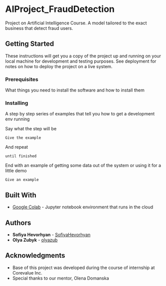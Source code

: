 # AIProject_FraudDetection


Project on Artificial Intelligence Course. A model tailored to the exact business that detect fraud users.


## Getting Started

These instructions will get you a copy of the project up and running on your local machine for development and testing purposes. See deployment for notes on how to deploy the project on a live system.

### Prerequisites

What things you need to install the software and how to install them


### Installing

A step by step series of examples that tell you how to get a development env running

Say what the step will be

```
Give the example
```

And repeat

```
until finished
```

End with an example of getting some data out of the system or using it for a little demo


```
Give an example
```


## Built With

* [Google Colab](http://www.dropwizard.io/1.0.2/docs/) - Jupyter notebook environment that runs in the cloud


## Authors

* **Sofiya Hevorhyan** - [SofiyaHevorhyan](https://github.com/SofiyaHevorhyan)
* **Olya Zubyk** - [olyazub](https://github.com/olyazub)


## Acknowledgments

* Base of this project was developed during the course of internship at Corevalue Inc.
* Special thanks to our mentor, Olena Domanska

